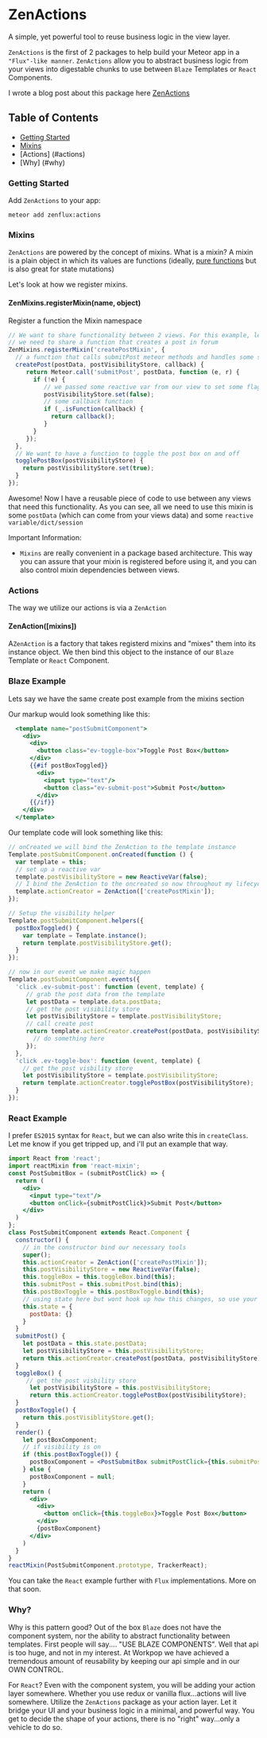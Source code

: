 # ZenActions

A simple, yet powerful tool to reuse business logic in the view layer.

`ZenActions` is the first of 2 packages to help build your Meteor app in a `"Flux"-like manner`. `ZenActions` allow you to
abstract business logic from your views into digestable chunks to use between `Blaze` Templates or `React` Components.

I wrote a blog post about this package here [ZenActions](https://medium.com/@abhiaiyer/zenactions-972e5c61c30c#.h55t6cxye)

## Table of Contents

* [Getting Started](#getting-started)
* [Mixins](#mixins)
* [Actions] (#actions)
* [Why] (#why)

### Getting Started

Add `ZenActions` to your app:

```shell
meteor add zenflux:actions
```
### Mixins

`ZenActions` are powered by the concept of mixins. What is a mixin? A mixin is a plain object in which its values are functions
(ideally, [pure functions](https://en.wikipedia.org/wiki/Pure_function) but is also great for state mutations)

Let's look at how we register mixins.

#### ZenMixins.registerMixin(name, object)
Register a function the Mixin namespace

```js
// We want to share functionality between 2 views. For this example, let's say
// we need to share a function that creates a post in forum
ZenMixins.registerMixin('createPostMixin', {
  // a function that calls submitPost meteor methods and handles some side effects
  createPost(postData, postVisibilityStore, callback) {
     return Meteor.call('submitPost', postData, function (e, r) {
       if (!e) {
          // we passed some reactive var from our view to set some flag after our method has been called
          postVisibilityStore.set(false);
          // some callback function
          if (_.isFunction(callback) {
            return callback();
          }
       }
     });
  },
  // We want to have a function to toggle the post box on and off
  togglePostBox(postVisibilityStore) {
    return postVisibilityStore.set(true);
  }
});
```

Awesome! Now I have a reusable piece of code to use between any views that need this functionality. As you can see, all we need to
use this mixin is some `postData` (which can come from your views data) and some `reactive variable/dict/session `

Important Information:

* `Mixins` are really convenient in a package based architecture. This way you can assure that your mixin is registered before using it, and you can also control mixin dependencies between views.


### Actions

The way we utilize our actions is via a `ZenAction`

#### ZenAction([mixins])

A`ZenAction` is a factory that takes registerd mixins and "mixes" them into its instance object. We then bind this object to the instance of our
`Blaze` Template or `React` Component.

### Blaze Example

Lets say we have the same create post example from the mixins section

Our markup would look something like this:

```handlebars
  <template name="postSubmitComponent">
    <div>
      <div>
        <button class="ev-toggle-box">Toggle Post Box</button>
      </div>
      {{#if postBoxToggled}}
        <div>
          <input type="text"/>
          <button class="ev-submit-post">Submit Post</button>
        </div>
      {{/if}}
    </div>
  </template>
```

Our template code will look something like this:

```js
// onCreated we will bind the ZenAction to the template instance
Template.postSubmitComponent.onCreated(function () {
  var template = this;
  // set up a reactive var
  template.postVisibilityStore = new ReactiveVar(false);
  // I bind the ZenAction to the oncreated so now throughout my lifecycle i have access to these methods mixed in
  template.actionCreator = ZenAction(['createPostMixin']);
});
```

```js
// Setup the visibility helper
Template.postSubmitComponent.helpers({
  postBoxToggled() {
    var template = Template.instance();
    return template.postVisibilityStore.get();
  }
});
```

```js
// now in our event we make magic happen
Template.postSubmitComponent.events({
  'click .ev-submit-post': function (event, template) {
     // grab the post data from the template
     let postData = template.data.postData;
     // get the post visibility store
     let postVisibilityStore = template.postVisibilityStore;
     // call create post
     return template.actionCreator.createPost(postData, postVisibilityStore, function () {
       // do something here
     });
  },
  'click .ev-toggle-box': function (event, template) {
    // get the post visbility store
    let postVisibilityStore = template.postVisibilityStore;
    return template.actionCreator.togglePostBox(postVisibilityStore);
  }
});
```

### React Example

I prefer `ES2015` syntax for `React`, but we can also write this in `createClass`. Let me know if you get tripped up, and i'll put an example that way.


```jsx
import React from 'react';
import reactMixin from 'react-mixin';
const PostSubmitBox = (submitPostClick) => {
  return (
    <div>
      <input type="text"/>
      <button onClick={submitPostClick}>Submit Post</button>
    </div>
  )
};
class PostSubmitComponent extends React.Component {
  constructor() {
    // in the constructor bind our necessary tools
    super();
    this.actionCreator = ZenAction(['createPostMixin']);
    this.postVisibilityStore = new ReactiveVar(false);
    this.toggleBox = this.toggleBox.bind(this);
    this.submitPost = this.submitPost.bind(this);
    this.postBoxToggle = this.postBoxToggle.bind(this);
    // using state here but wont hook up how this changes, so use your imagination
    this.state = {
      postData: {}
    }
  }
  submitPost() {
    let postData = this.state.postData;
    let postVisibilityStore = this.postVisibilityStore;
    return this.actionCreator.createPost(postData, postVisibilityStore);
  }
  toggleBox() {
     // get the post visbility store
      let postVisibilityStore = this.postVisibilityStore;
      return this.actionCreator.togglePostBox(postVisibilityStore);
  }
  postBoxToggle() {
    return this.postVisiblityStore.get();
  }
  render() {
    let postBoxComponent;
    // if visibility is on
    if (this.postBoxToggle()) {
      postBoxComponent = <PostSubmitBox submitPostClick={this.submitPost}/>
    } else {
      postBoxComponent = null;
    }
    return (
      <div>
        <div>
          <button onClick={this.toggleBox}>Toggle Post Box</button>
        </div>
        {postBoxComponent}
      </div>
    )
  }
}
reactMixin(PostSubmitComponent.prototype, TrackerReact);
```

You can take the `React` example further with `Flux` implementations. More on that soon.

### Why?

Why is this pattern good? Out of the box `Blaze` does not have the component system, nor the ability to abstract functionality
between templates. First people will say.... "USE BLAZE COMPONENTS". Well that api is too huge, and not in my interest. At Workpop we
have achieved a tremendous amount of reusability by keeping our api simple and in our OWN CONTROL.

For `React`? Even with the component system, you will be adding your action layer somewhere. Whether you use redux or vanilla flux...actions
will live somewhere. Utilize the `ZenActions` package as your action layer. Let it bridge your UI and your business logic in a minimal, and powerful way.
You get to decide the shape of your actions, there is no "right" way...only a vehicle to do so.


